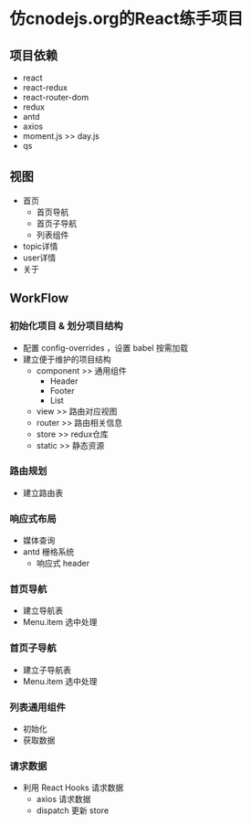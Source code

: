 # 仿cnodejs.org的React练手项目

## 项目依赖
- react
- react-redux
- react-router-dom
- redux
- antd
- axios
- moment.js >> day.js
- qs

## 视图
- 首页
    - 首页导航
    - 首页子导航
    - 列表组件
- topic详情
- user详情
- 关于

## WorkFlow

### 初始化项目 & 划分项目结构
- 配置 config-overrides ，设置 babel 按需加载
- 建立便于维护的项目结构
    - component >> 通用组件
        - Header
        - Footer
        - List
    - view >> 路由对应视图
    - router >> 路由相关信息
    - store >> redux仓库
    - static >> 静态资源

### 路由规划
- 建立路由表

### 响应式布局
- 媒体查询
- antd 栅格系统
    - 响应式 header

### 首页导航
- 建立导航表
- Menu.item 选中处理

### 首页子导航
- 建立子导航表
- Menu.item 选中处理

### 列表通用组件
- 初始化
- 获取数据

### 请求数据
- 利用 React Hooks 请求数据
    - axios 请求数据
    - dispatch 更新 store
